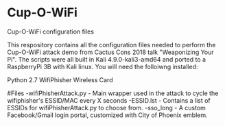 # Cup-O-WiFi
Cup-O-WiFi configuration files

This respository contains all the configuration files needed to perform the Cup-O-WiFi attack demo from Cactus Cons 2018 talk "Weaponizing Your Pi".  The scripts were all built in Kali 4.9.0-kali3-amd64 and ported to a RaspberryPi 3B with Kali linux. You will need the folloiwng installed: 

Python 2.7
WifiPhisher 
Wireless Card 

#Files
-wifiPhisherAttack.py - Main wrapper used in the attack to cycle the wifiphisher's ESSID/MAC every X seconds
-ESSID.lst - Contains a list of ESSIDs for wifiPhisherAttack.py to choose from. 
-sso_long - A custom Facebook/Gmail login portal, customized with City of Phoenix emblem. 

